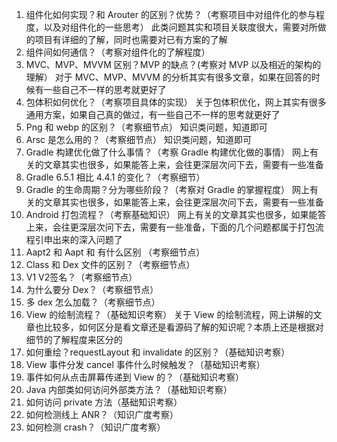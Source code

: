 1. 组件化如何实现？和 Arouter 的区别？优势？（考察项目中对组件化的参与程度，以及对组件化的一些思考）
   此类问题其实和项目关联度很大，需要对所做的项目有详细的了解，同时也需要对已有方案的了解
2. 组件间如何通信？（考察对组件化的了解程度）
3. MVC、MVP、MVVM 区别？MVP 的缺点？(考察对 MVP 以及相近的架构的理解）
   对于 MVC、MVP、MVVM 的分析其实有很多文章，如果在回答的时候有一些自己不一样的思考就更好了
4. 包体积如何优化？（考察项目具体的实现）
   关于包体积优化，网上其实有很多通用方案，如果自己真的做过，有一些自己不一样的思考就更好了
5. Png 和 webp 的区别？（考察细节点）
   知识类问题，知道即可
6. Arsc 是怎么用的？（考察细节点）
   知识类问题，知道即可
7. Gradle 构建优化做了什么事情？（考察 Gradle 构建优化做的事情）
   网上有关的文章其实也很多，如果能答上来，会往更深层次问下去，需要有一些准备
8. Gradle 6.5.1 相比 4.4.1 的变化？（考察细节）
9. Gradle 的生命周期？分为哪些阶段？（考察对 Gradle 的掌握程度）
   网上有关的文章其实也很多，如果能答上来，会往更深层次问下去，需要有一些准备
10. Android 打包流程？（考察基础知识）
    网上有关的文章其实也很多，如果能答上来，会往更深层次问下去，需要有一些准备，下面的几个问题都属于打包流程引申出来的深入问题了
11. Aapt2 和 Aapt 和 有什么区别 （考察细节点）
12. Class 和 Dex 文件的区别？（考察细节点）
13. V1 V2签名？（考察细节点）
14. 为什么要分 Dex？（考察细节点）
15. 多 dex 怎么加载？（考察细节点）
16. View 的绘制流程？（基础知识考察）
    关于 View 的绘制流程，网上讲解的文章也比较多，如何区分是看文章还是看源码了解的知识呢？本质上还是根据对细节的了解程度来区分的
17. 如何重绘？requestLayout 和 invalidate 的区别？（基础知识考察）
18. View 事件分发 cancel 事件什么时候触发？（基础知识考察）
19. 事件如何从点击屏幕传递到 View 的？（基础知识考察）
20. Java 内部类如何访问外部类方法？（基础知识考察）
21. 如何访问 private 方法（基础知识考察）
22. 如何检测线上 ANR？（知识广度考察）
23. 如何检测 crash？（知识广度考察）